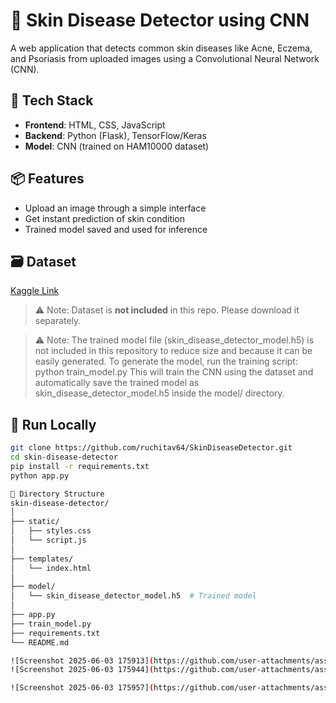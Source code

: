 # 🧠 Skin Disease Detector using CNN

A web application that detects common skin diseases like Acne, Eczema, and Psoriasis from uploaded images using a Convolutional Neural Network (CNN).

## 🔧 Tech Stack
- **Frontend**: HTML, CSS, JavaScript
- **Backend**: Python (Flask), TensorFlow/Keras
- **Model**: CNN (trained on HAM10000 dataset)

## 📦 Features
- Upload an image through a simple interface
- Get instant prediction of skin condition
- Trained model saved and used for inference

## 🗃 Dataset 
[Kaggle Link](https://www.kaggle.com/code/mpwolke/skin-diseases-cnn)

> ⚠️ Note: Dataset is **not included** in this repo. Please download it separately.

> ⚠️ Note: The trained model file (skin_disease_detector_model.h5) is not included in this repository to reduce size and because it can be easily generated.
To generate the model, run the training script:
python train_model.py
This will train the CNN using the dataset and automatically save the trained model as skin_disease_detector_model.h5 inside the model/ directory.

## 🚀 Run Locally

```bash
git clone https://github.com/ruchitav64/SkinDiseaseDetector.git
cd skin-disease-detector
pip install -r requirements.txt
python app.py

📁 Directory Structure
skin-disease-detector/
│
├── static/
│   ├── styles.css
│   └── script.js
│
├── templates/
│   └── index.html
│
├── model/
│   └── skin_disease_detector_model.h5  # Trained model
│
├── app.py
├── train_model.py
├── requirements.txt
└── README.md

![Screenshot 2025-06-03 175913](https://github.com/user-attachments/assets/e02bb864-98b6-4393-8f04-330711478e1f)
![Screenshot 2025-06-03 175944](https://github.com/user-attachments/assets/042440eb-19f3-450d-b977-a0f5ee9b5aba)

![Screenshot 2025-06-03 175957](https://github.com/user-attachments/assets/1902c107-7ea5-4705-b578-a5ec6e210b69)
